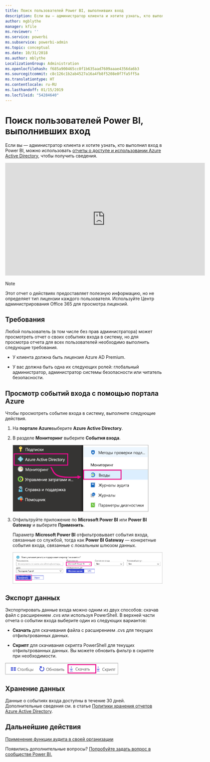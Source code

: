 ```yaml
---
title: Поиск пользователей Power BI, выполнивших вход
description: Если вы — администратор клиента и хотите узнать, кто выполнил вход в Power BI, можно использовать отчеты о доступе и использовании Azure Active Directory, чтобы получить сведения.
author: mgblythe
manager: kfile
ms.reviewer: ''
ms.service: powerbi
ms.subservice: powerbi-admin
ms.topic: conceptual
ms.date: 10/31/2018
ms.author: mblythe
LocalizationGroup: Administration
ms.openlocfilehash: f685a900465cc0f1b635aad7609aaae4356da6b3
ms.sourcegitcommit: c8c126c1b2ab4527a16a4fb8f5208e0f7fa5ff5a
ms.translationtype: HT
ms.contentlocale: ru-RU
ms.lasthandoff: 01/15/2019
ms.locfileid: "54284640"
---
```

# <a name="find-power-bi-users-that-have-signed-in"></a>Поиск пользователей Power BI, выполнивших вход

Если вы — администратор клиента и хотите узнать, кто выполнил вход в Power BI, можно использовать [отчеты о доступе и использовании Azure Active Directory](/azure/active-directory/reports-monitoring/concept-sign-ins), чтобы получить сведения.

<iframe width="640" height="360" src="https://www.youtube.com/embed/1AVgh9w9VM8?showinfo=0" frameborder="0" allowfullscreen></iframe>

> [!NOTE]
> Этот отчет о действиях предоставляет полезную информацию, но не определяет тип лицензии каждого пользователя. Используйте Центр администрирования Office 365 для просмотра лицензий.

## <a name="requirements"></a>Требования

Любой пользователь (в том числе без прав администратора) может просмотреть отчет о своих событиях входа в систему, но для просмотра отчета для всех пользователей необходимо выполнить следующие требования.

* У клиента должна быть лицензия Azure AD Premium.

* У вас должна быть одна их следующих ролей: глобальный администратор, администратор системы безопасности или читатель безопасности.

## <a name="use-the-azure-portal-to-view-sign-ins"></a>Просмотр событий входа с помощью портала Azure

Чтобы просмотреть событие входа в систему, выполните следующие действия.

1. На **портале Azure**выберите **Azure Active Directory**.

1. В разделе **Мониторинг** выберите **События входа**.
   
    ![События входа в Azure AD](media/service-admin-access-usage/azure-portal-sign-ins.png)

1. Отфильтруйте приложение по **Microsoft Power BI** или **Power BI Gateway** и выберите **Применить**.

    Параметр **Microsoft Power BI** отфильтровывает события входа, связанные со службой, тогда как **Power BI Gateway** — конкретные события входа, связанные с локальным шлюзом данных.
   
    ![Фильтрация событий входа](media/service-admin-access-usage/sign-in-filter.png)

## <a name="export-the-data"></a>Экспорт данных

Экспортировать данные входа можно одним из двух способов: скачав файл с расширением .cvs или используя PowerShell. В верхней части отчета о событии входа выберите один из следующих вариантов:

* **Скачать** для скачивания файла с расширением .cvs для текущих отфильтрованных данных.

* **Скрипт** для скачивания скрипта PowerShell для текущих отфильтрованных данных. Вы можете обновить фильтр в скрипте при необходимости.

![Скачивание файла с расширением .cvs или скрипта](media/service-admin-access-usage/download-sign-in-data-csv.png)

## <a name="data-retention"></a>Хранение данных

Данные о событиях входа доступны в течение 30 дней. Дополнительные сведения см. в статье [Политики хранения отчетов Azure Active Directory](/azure/active-directory/reports-monitoring/reference-reports-data-retention).

## <a name="next-steps"></a>Дальнейшие действия

[Применение функции аудита в своей организации](service-admin-auditing.md)

Появились дополнительные вопросы? [Попробуйте задать вопрос в сообществе Power BI.](https://community.powerbi.com/)

